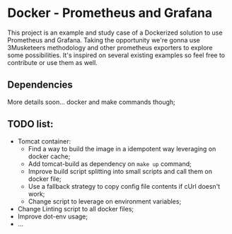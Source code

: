# Docker - Prometheus and Grafana

This project is an example and study case of a Dockerized solution to use Prometheus and Grafana.
Taking the opportunity we're gonna use 3Musketeers methodology and other prometheus exporters to explore some possibilities.
It's inspired on several existing examples so feel free to contribute or use them as well. 

## Dependencies
More details soon... docker and make commands though;

## TODO list:
- Tomcat container:
  - Find a way to build the image in a idempotent way leveraging on docker cache;
  - Add tomcat-build as dependency on `make up` command;
  - Improve build script splitting into small scripts and call them on docker file;
  - Use a fallback strategy to copy config file contents if cUrl doesn't work;
  - Change script to leverage on environment variables;
- Change Linting script to all docker files;
- Improve dot-env usage;
- ...
